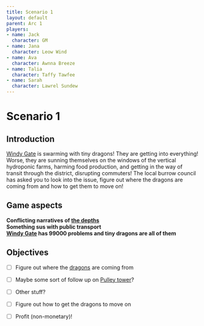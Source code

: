 ```yaml
---
title: Scenario 1
layout: default
parent: Arc 1
players:
- name: Jack
  character: GM
- name: Jana
  character: Leow Wind
- name: Ava
  character: Awnna Breeze
- name: Talia
  character: Taffy Tawfee
- name: Sarah
  character: Lawrel Sundew
---
```


# Scenario 1

## Introduction
[Windy Gate](/FATE_in_the_BAWG/locations/Windy_gate.html) is swarming with tiny dragons! They are getting into everything! Worse, they are sunning themselves on the windows of the vertical hydroponic farms, harming food production, and getting in the way of transit through the district, disrupting commuters! The local burrow council has asked you to look into the issue, figure out where the dragons are coming from and how to get them to move on!

## Game aspects
**Conflicting narratives of [the depths](/FATE_in_the_BAWG/locations/The_Depths.html)** \
**Something sus with public transport** \
**[Windy Gate](/FATE_in_the_BAWG/locations/Windy_gate.html) has 99000 problems and tiny dragons are all of them** 

## Objectives
- [ ] Figure out where the [dragons](/FATE_in_the_BAWG/creatures/Dragons.html) are coming from
- [ ] Maybe some sort of follow up on [Pulley tower](/FATE_in_the_BAWG/locations/Pulley_tower.html)?
- [ ] Other stuff?
- [ ] Figure out how to get the dragons to move on
- [ ] Profit (non-monetary)!


